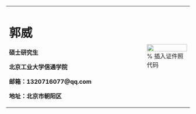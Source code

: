 <table border="0">
  <tr>
    <td width="75%">
      <h1>郭威</h1>
      <p><b>硕士研究生</b></p>
      <p><b>北京工业大学信通学院</b></p>
      <p><b>邮箱：1320716077@qq.com</b></p>
      <p><b>地址：北京市朝阳区</b></p>
    </td>
    <td width="25%">
      <img src="/zhengjianzhao.jpg" width="100%">      % 插入证件照代码
    </td>
  </tr>
</table>






